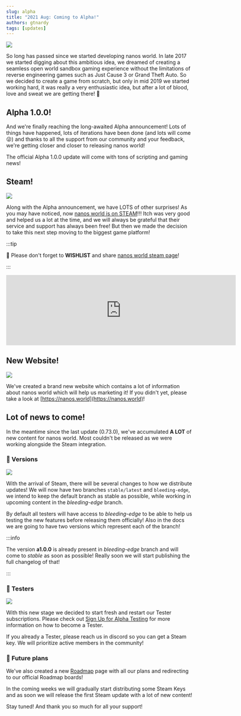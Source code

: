 ```yaml
---
slug: alpha
title: "2021 Aug: Coming to Alpha!"
authors: gtnardy
tags: [updates]
---
```



![](/img/blog/alpha/alpha-banner.jpg)

So long has passed since we started developing nanos world. In late 2017 we started digging about this ambitious idea, we dreamed of creating a seamless open world sandbox gaming experience without the limitations of reverse engineering games such as Just Cause 3 or Grand Theft Auto. So we decided to create a game from scratch, but only in mid 2019 we started working hard, it was really a very enthusiastic idea, but after a lot of blood, love and sweat we are getting there! 🥰

<!--truncate-->


## Alpha 1.0.0!

And we're finally reaching the long-awaited Alpha announcement! Lots of things have happened, lots of iterations have been done (and lots will come 😜) and thanks to all the support from our community and your feedback, we're getting closer and closer to releasing nanos world!

The official Alpha 1.0.0 update will come with tons of scripting and gaming news!

## Steam!

![](/img/blog/alpha/steam-guy.jpg)

Along with the Alpha announcement, we have LOTS of other surprises! As you may have noticed, now [nanos world is on STEAM](https://store.steampowered.com/app/1841660/nanos_world?utm_source=docs&utm_campaign=alpha_announcement)!!! Itch was very good and helped us a lot at the time, and we will always be grateful that their service and support has always been free! But then we made the decision to take this next step moving to the biggest game platform!

:::tip

🎋 Please don't forget to **WISHLIST** and share [nanos world steam page](https://store.steampowered.com/app/1841660/nanos_world?utm_source=docs&utm_campaign=alpha_announcement)!

:::

<iframe className="steam-widget" src="https://store.steampowered.com/widget/1841660/" frameBorder="0" width="620" height="190" loading="lazy"></iframe>

## New Website!

![](/img/blog/alpha/new-website.jpg)

We've created a brand new website which contains a lot of information about nanos world which will help us marketing it! If you didn't yet, please take a look at [https://nanos.world](https://nanos.world)!

## Lot of news to come!

In the meantime since the last update (0.73.0), we've accumulated **A LOT** of new content for nanos world. Most couldn't be released as we were working alongside the Steam integration.

### 🔢 Versions

![](/img/blog/alpha/betas.jpg)

With the arrival of Steam, there will be several changes to how we distribute updates! We will now have two branches `stable/latest` and `bleeding-edge`, we intend to keep the default branch as stable as possible, while working in upcoming content in the *bleeding-edge* branch.

By default all testers will have access to *bleeding-edge* to be able to help us testing the new features before releasing them officially! Also in the docs we are going to have two versions which represent each of the branch!

:::info

The version **a1.0.0** is already present in *bleeding-edge* branch and will come to *stable* as soon as possible! Really soon we will start publishing the full changelog of that!

:::

### 🧪 Testers

![](/img/blog/alpha/manny.jpg)

With this new stage we decided to start fresh and restart our Tester subscriptions. Please check out [Sign Up for Alpha Testing](/docs/signing-up-alpha) for more information on how to become a Tester.

If you already a Tester, please reach us in discord so you can get a Steam key. We will prioritize active members in the community!

### 🔮 Future plans

We've also created a new [Roadmap](/docs/roadmap) page with all our plans and redirecting to our official Roadmap boards!

In the coming weeks we will gradually start distributing some Steam Keys and as soon we will release the first Steam update with a lot of new content!

Stay tuned! And thank you so much for all your support!